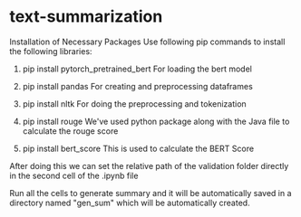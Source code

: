 # text-summarization

Installation of Necessary Packages
Use following pip commands to install the following libraries:

1. pip install pytorch_pretrained_bert
   For loading the bert model
   
2. pip install pandas
   For creating and preprocessing dataframes
   
3. pip install nltk
   For doing the preprocessing and tokenization
   
4. pip install rouge
   We've used python package along with the Java file to calculate the rouge score
   
5. pip install bert_score
   This is used to calculate the BERT Score
   

After doing this we can set the relative path of the validation folder directly in the second cell of the .ipynb file

Run all the cells to generate summary and it will be automatically saved in a directory named "gen_sum" which will be automatically created.
